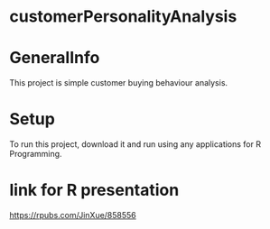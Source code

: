 # customerPersonalityAnalysis

# GeneralInfo
This project is simple customer buying behaviour analysis.

# Setup
To run this project, download it and run using any applications for R Programming.

# link for R presentation
https://rpubs.com/JinXue/858556
